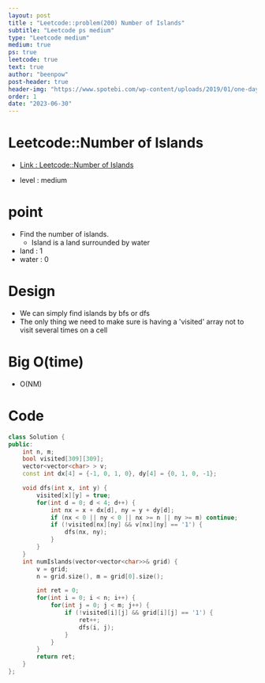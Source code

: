 ```yaml
---
layout: post
title : "Leetcode::problem(200) Number of Islands"
subtitle: "Leetcode ps medium"
type: "Leetcode medium"
medium: true
ps: true
leetcode: true
text: true
author: "beenpow"
post-header: true
header-img: "https://www.spotebi.com/wp-content/uploads/2019/01/one-day-day-one-workout-motivation-spotebi.jpg"
order: 1
date: "2023-06-30"
---
```


# Leetcode::Number of Islands
- [Link : Leetcode::Number of Islands](https://leetcode.com/problems/number-of-islands/description/?envType=study-plan-v2&envId=apple-spring-23-high-frequency)

- level : medium

# point
- Find the number of islands.
  - Island is a land surrounded by water
- land : 1
- water : 0

# Design
- We can simply find islands by bfs or dfs
- The only thing we need to make sure is having a 'visited' array not to visit several times on a cell

# Big O(time)
- O(NM)

# Code

```cpp
class Solution {
public:
    int n, m;
    bool visited[309][309];
    vector<vector<char> > v;
    const int dx[4] = {-1, 0, 1, 0}, dy[4] = {0, 1, 0, -1};

    void dfs(int x, int y) {
        visited[x][y] = true;
        for(int d = 0; d < 4; d++) {
            int nx = x + dx[d], ny = y + dy[d];
            if (nx < 0 || ny < 0 || nx >= n || ny >= m) continue;
            if (!visited[nx][ny] && v[nx][ny] == '1') {
                dfs(nx, ny);
            }
        }
    }
    int numIslands(vector<vector<char>>& grid) {
        v = grid;
        n = grid.size(), m = grid[0].size();

        int ret = 0;
        for(int i = 0; i < n; i++) {
            for(int j = 0; j < m; j++) {
                if (!visited[i][j] && grid[i][j] == '1') {
                    ret++;
                    dfs(i, j);
                }
            }
        }
        return ret;
    }
};
```
